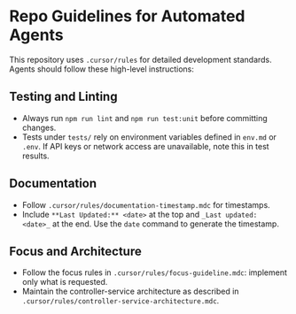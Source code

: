 # Repo Guidelines for Automated Agents

This repository uses `.cursor/rules` for detailed development standards. Agents should follow these high-level instructions:

## Testing and Linting
- Always run `npm run lint` and `npm run test:unit` before committing changes.
- Tests under `tests/` rely on environment variables defined in `env.md` or `.env`. If API keys or network access are unavailable, note this in test results.

## Documentation
- Follow `.cursor/rules/documentation-timestamp.mdc` for timestamps.
- Include `**Last Updated:** <date>` at the top and `_Last updated: <date>_` at the end. Use the `date` command to generate the timestamp.

## Focus and Architecture
- Follow the focus rules in `.cursor/rules/focus-guideline.mdc`: implement only what is requested.
- Maintain the controller-service architecture as described in `.cursor/rules/controller-service-architecture.mdc`.

